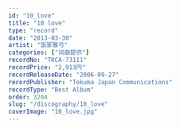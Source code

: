 ```yaml
---
id: "10_love"
title: "10 love"
type: "record"
date: "2013-03-30"
artist: "饭冢雅弓"
categories: ["词曲提供"]
recordNo: "TKCA-73111"
recordPrice: "2,913円"
recordReleaseDate: "2006-09-27"
recordPublisher: "Tokuma Japan Communications"
recordType: "Best Album"
order: 3204
slug: "/discography/10_love"
coverImage: "10_love.jpg"
---
```



